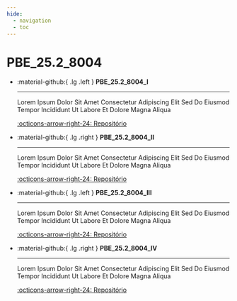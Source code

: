 ```yaml
---
hide:
  - navigation
  - toc
---  
```


# PBE_25.2_8004


<div class="grid cards" markdown>

-   :material-github:{ .lg  .left } __PBE_25.2_8004_I__

    ---

    Lorem Ipsum Dolor Sit Amet Consectetur Adipiscing Elit Sed Do Eiusmod Tempor Incididunt Ut Labore Et Dolore Magna Aliqua

    [:octicons-arrow-right-24: Repositório](https://github.com/Projetos-de-Extensao/PBE_25.2_8004_I)

-   :material-github:{ .lg .right } __PBE_25.2_8004_II__

    ---

    Lorem Ipsum Dolor Sit Amet Consectetur Adipiscing Elit Sed Do Eiusmod Tempor Incididunt Ut Labore Et Dolore Magna Aliqua

    [:octicons-arrow-right-24: Repositório](https://github.com/Projetos-de-Extensao/PBE_25.2_8004_II)


-   :material-github:{ .lg .left } __PBE_25.2_8004_III__

    ---

    Lorem Ipsum Dolor Sit Amet Consectetur Adipiscing Elit Sed Do Eiusmod Tempor Incididunt Ut Labore Et Dolore Magna Aliqua

    [:octicons-arrow-right-24: Repositório](https://github.com/Projetos-de-Extensao/PBE_25.2_8004_III)

-   :material-github:{ .lg .right } __PBE_25.2_8004_IV__

    ---

    Lorem Ipsum Dolor Sit Amet Consectetur Adipiscing Elit Sed Do Eiusmod Tempor Incididunt Ut Labore Et Dolore Magna Aliqua

    [:octicons-arrow-right-24: Repositório](https://github.com/Projetos-de-Extensao/PBE_25.2_8004_IV)

</div>

